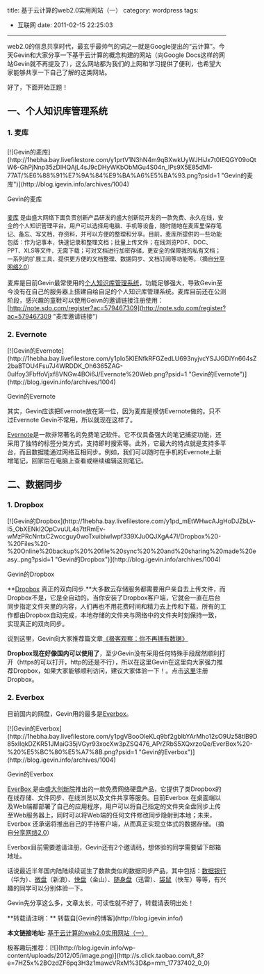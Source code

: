 title: 基于云计算的web2.0实用网站（一）
category: wordpress
tags:
- 互联网
date: 2011-02-15 22:25:03
---

web2.0的信息共享时代，最玄乎最帅气的词之一就是Google提出的“云计算”。今天Gevin和大家分享一下基于云计算的概念构建的网站（向Google Docs这样的网站Gevin就不再提及了），这么网站都为我们的上网和学习提供了便利，也希望大家能够共享一下自己了解的这类网站。

好了，下面开始正题！

## 一、个人知识库管理系统

### 1\. 麦库

###

<div style="width: 576px" class="wp-caption aligncenter">[![Gevin的麦库](http://1hebha.bay.livefilestore.com/y1prtV1N3hN4m9qBXwkUyWJHiJx7t0IEQGY09oQtW6-GhPjNnp35zDlHQAjL4sJ9cDHyWKbObMGu4S04n_IPs9X5E85dMl-77AT/%E6%88%91%E7%9A%84%E9%BA%A6%E5%BA%93.png?psid=1 "Gevin的麦库")](http://blog.igevin.info/archives/1004)<p class="wp-caption-text">Gevin的麦库
</div>

### <span style="font-size: 13px; font-weight: normal;"><span id="more-1004"></span>[麦库](http://note.sdo.com/register?ac=579467309) 是由盛大网络下面负责创新产品研发的盛大创新院开发的一款免费、永久在线，安全的个人知识管理平台。用户可以选择用电脑、手机等设备，随时随地在麦库里保存笔记、备忘、写文档，存资料，并可以方便的整理和分享。目前，麦库所提供的一些功能包括：作为记事本，快速记录和整理文档；批量上传文件；在线浏览PDF、DOC、PPT、XLS等文件，无需下载；可对文档进行加密存储，更安全的保障我的私有文档；一系列的扩展工具，提供更方便的文档整理、数据同步、文档订阅等功能等。（摘自[分享网络2.0](http://www.showeb20.com/)）</span>

麦库是目前Gevin最常使用的[个人知识库管理系统](http://blog.igevin.info/archives/1004)，功能足够强大，导致Gevin至今没有在自己的服务器上搭建自给自足的个人知识库管理系统。麦库目前还在公测阶段，感兴趣的童鞋可以使用Geivn的邀请链接注册使用：[http://note.sdo.com/register?ac=579467309](http://note.sdo.com/register?ac=579467309 "麦库邀请链接")

### 2\. Evernote

<div style="width: 576px" class="wp-caption aligncenter">[![Gevin的Evernote](http://1hebha.bay.livefilestore.com/y1pIo5KlENfkRFGZedLU693nyjvcYSJJGDiYn664sZ2baBTOU4Fsu7J4WRDDK_Oh6365ZAG-0uIfoy3FbffoVjxf8VNGw4BOi6J/Evernote%20Web.png?psid=1 "Gevin的Evernote")](http://blog.igevin.info/archives/1004)

Gevin的Evernote
</div>

其实，Gevin应该把Evernote放在第一位，因为麦库是模仿Evernote做的。只不过Evernote Gevin不常用，所以就现在这样了。

[Evernote](https://www.evernote.com/ "Evernote")是一款非常著名的免费笔记软件。它不仅具备强大的笔记捕捉功能，还采用了独特的标签分类方式，支持即时搜索等。此外，它最大的特点就是支持多平台，而且数据能通过网络互相同步。例如，我们可以随时在手机的Evernote上新增笔记，回家后在电脑上查看或继续编辑这则笔记。

## 二、数据同步

### 1\. Dropbox

<div style="width: 576px" class="wp-caption aligncenter">[![Gevin的Dropbox](http://1hebha.bay.livefilestore.com/y1pd_mEtWHwcAJgHoDJZbLv-I5_ObXENkI2OpCvuUL4s7ttRmEv-wMzPRcNntxC2wccguy0woTxuibiwIwpf339XJu0QJXgA47l/Dropbox%20-%20Files%20-%20Online%20backup%20%20file%20sync%20%20and%20sharing%20made%20easy..png?psid=1 "Gevin的Dropbox")](http://blog.igevin.info/archives/1004)

Gevin的Dropbox
</div>

**[Dropbox](http://db.tt/zqzadQD) 真正的双向同步.**大多数云存储服务都需要用户亲自去上传文件，而Dropbox不是，它是全自动的。当你安装了Dropbox客户端，它就会一直在后台同步指定文件夹里的内容，人们再也不用花费时间和精力去上传和下载，所有的工作都由Dropbox自动完成，本地存储的文件夹与网络中的文件夹时刻保持一致，实现真正的双向同步。

说到这里，Gevin向大家推荐篇文章[《极客观察：你不再拥有数据》](http://www.geekpark.net/entity/view/102848)

**Dropbox现在好像国内可以使用了**，至少Gevin没有采用任何特殊手段居然顺利打开（https的可以打开，http的还是不行），所以在这里Gevin在这里向大家强力推荐Dropbox，如果大家能够顺利访问，建议大家体验一下！。点击[这里](http://db.tt/zqzadQD)注册Dropbox。

### 2\. Everbox

目前国内的网盘，Gevin用的最多是[Everbox](http://www.everbox.com/)。

<div style="width: 576px" class="wp-caption aligncenter">[![Gevin的Everbox](http://1hebha.bay.livefilestore.com/y1pgVBooOleKLq9bf2gbIbYArMho12sO9Uz58tlB9D85xIlqkDZKR51JMaiG35jVGyr93xocXw3pZSQ476_APrZRbS5XQxrzoQe/EverBox%20-%20%E5%BC%80%E5%A7%8B.png?psid=1 "Gevin的Everbox")](http://blog.igevin.info/archives/1004)

Gevin的Everbox
</div>

[EverBox ](http://everbox.com/)是由[盛大创新院](http://in.sdo.com/)推出的一款免费网络硬盘产品，它提供了类Dropbox的在线存储、文件同步、在线浏览以及文件共享等服务。目前Everbox 在桌面端以及Web端都部署了自己的应用程序，用户可以将自己指定的文件夹全盘同步上传至Web服务器上，同时可以将Web端的任何文件修改同步隐射到本地；未来，Everbox 还承诺将推出自己的手持客户端，从而真正实现立体式的数据存储。（摘自[分享网络2.0](http://www.showeb20.com/)）

Everbox目前需要邀请注册，Gevin还有2个邀请码，想体验的同学需要留下邮箱地址。

话说最近半年国内陆陆续续诞生了数款类似的数据同步产品，其中包括：[数据银行](http://www.dbank.com/)（华为）、[微盘](http://vdisk.me/)（新浪）、[快盘](http://k.wps.cn/register/?invite=zrakh4)（金山）、[随身盘](http://walkbox.vip.xunlei.com/)（迅雷）、[袋鼠](http://www.kanbox.com/)（快车）等等，有兴趣的同学可以分别体验一下。

Gevin先分享这么多，文章太长，可读性就不好了，转载请表明出处！
<div style="margin-top: 15px">
<p>**转载请注明：** 转载自[Gevin的博客](http://blog.igevin.info/)

**本文链接地址:** [基于云计算的web2.0实用网站（一）](http://blog.igevin.info/2011/02/web2-0-cloud-website-1/)

</div>
<div>
极客趣玩推荐：[![](http://blog.igevin.info/wp-content/uploads/2012/05/image.png)](http://s.click.taobao.com/t_8?e=7HZ5x%2BOzdZF6pq3H3z1mawcVRxM%3D&#038;p=mm_17737402_0_0)
</div>
